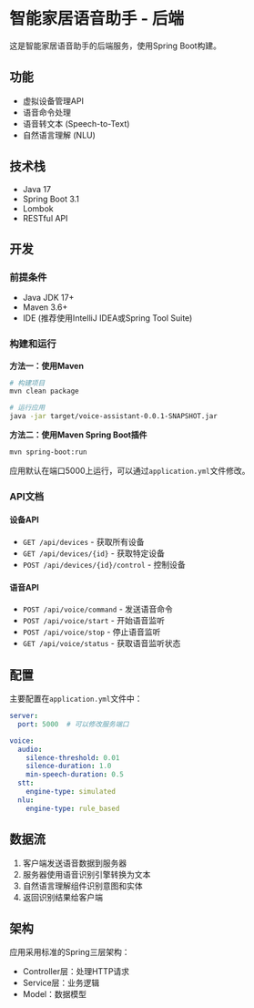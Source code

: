 # 智能家居语音助手 - 后端

这是智能家居语音助手的后端服务，使用Spring Boot构建。

## 功能

- 虚拟设备管理API
- 语音命令处理
- 语音转文本 (Speech-to-Text)
- 自然语言理解 (NLU)

## 技术栈

- Java 17
- Spring Boot 3.1
- Lombok
- RESTful API

## 开发

### 前提条件

- Java JDK 17+
- Maven 3.6+
- IDE (推荐使用IntelliJ IDEA或Spring Tool Suite)

### 构建和运行

**方法一：使用Maven**

```bash
# 构建项目
mvn clean package

# 运行应用
java -jar target/voice-assistant-0.0.1-SNAPSHOT.jar
```

**方法二：使用Maven Spring Boot插件**

```bash
mvn spring-boot:run
```

应用默认在端口5000上运行，可以通过`application.yml`文件修改。

### API文档

#### 设备API

- `GET /api/devices` - 获取所有设备
- `GET /api/devices/{id}` - 获取特定设备
- `POST /api/devices/{id}/control` - 控制设备

#### 语音API

- `POST /api/voice/command` - 发送语音命令
- `POST /api/voice/start` - 开始语音监听
- `POST /api/voice/stop` - 停止语音监听
- `GET /api/voice/status` - 获取语音监听状态

## 配置

主要配置在`application.yml`文件中：

```yaml
server:
  port: 5000  # 可以修改服务端口

voice:
  audio:
    silence-threshold: 0.01
    silence-duration: 1.0
    min-speech-duration: 0.5
  stt:
    engine-type: simulated
  nlu:
    engine-type: rule_based
```

## 数据流

1. 客户端发送语音数据到服务器
2. 服务器使用语音识别引擎转换为文本
3. 自然语言理解组件识别意图和实体
4. 返回识别结果给客户端

## 架构

应用采用标准的Spring三层架构：
- Controller层：处理HTTP请求
- Service层：业务逻辑
- Model：数据模型
